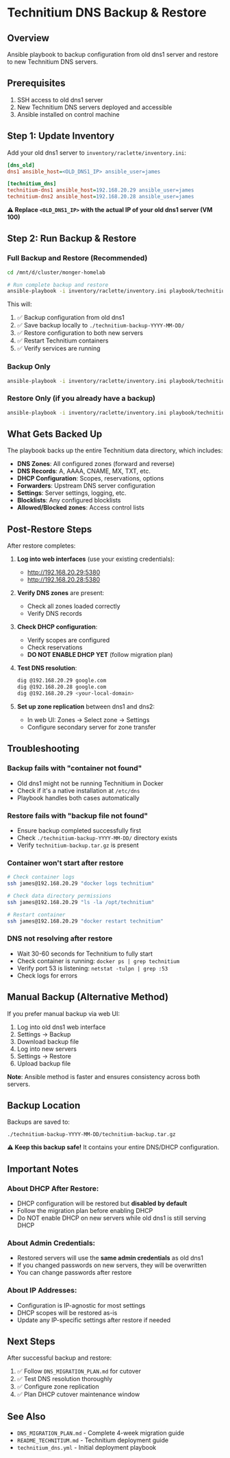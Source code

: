 # Technitium DNS Backup & Restore

## Overview
Ansible playbook to backup configuration from old dns1 server and restore to new Technitium DNS servers.

## Prerequisites
1. SSH access to old dns1 server
2. New Technitium DNS servers deployed and accessible
3. Ansible installed on control machine

## Step 1: Update Inventory

Add your old dns1 server to `inventory/raclette/inventory.ini`:

```ini
[dns_old]
dns1 ansible_host=<OLD_DNS1_IP> ansible_user=james

[technitium_dns]
technitium-dns1 ansible_host=192.168.20.29 ansible_user=james
technitium-dns2 ansible_host=192.168.20.28 ansible_user=james
```

**⚠️ Replace `<OLD_DNS1_IP>` with the actual IP of your old dns1 server (VM 100)**

## Step 2: Run Backup & Restore

### Full Backup and Restore (Recommended)
```bash
cd /mnt/d/cluster/monger-homelab

# Run complete backup and restore
ansible-playbook -i inventory/raclette/inventory.ini playbook/technitium_backup_restore.yml
```

This will:
1. ✅ Backup configuration from old dns1
2. ✅ Save backup locally to `./technitium-backup-YYYY-MM-DD/`
3. ✅ Restore configuration to both new servers
4. ✅ Restart Technitium containers
5. ✅ Verify services are running

### Backup Only
```bash
ansible-playbook -i inventory/raclette/inventory.ini playbook/technitium_backup_restore.yml --tags backup
```

### Restore Only (if you already have a backup)
```bash
ansible-playbook -i inventory/raclette/inventory.ini playbook/technitium_backup_restore.yml --tags restore
```

## What Gets Backed Up

The playbook backs up the entire Technitium data directory, which includes:

- **DNS Zones**: All configured zones (forward and reverse)
- **DNS Records**: A, AAAA, CNAME, MX, TXT, etc.
- **DHCP Configuration**: Scopes, reservations, options
- **Forwarders**: Upstream DNS server configuration
- **Settings**: Server settings, logging, etc.
- **Blocklists**: Any configured blocklists
- **Allowed/Blocked zones**: Access control lists

## Post-Restore Steps

After restore completes:

1. **Log into web interfaces** (use your existing credentials):
   - http://192.168.20.29:5380
   - http://192.168.20.28:5380

2. **Verify DNS zones** are present:
   - Check all zones loaded correctly
   - Verify DNS records

3. **Check DHCP configuration**:
   - Verify scopes are configured
   - Check reservations
   - **DO NOT ENABLE DHCP YET** (follow migration plan)

4. **Test DNS resolution**:
   ```bash
   dig @192.168.20.29 google.com
   dig @192.168.20.28 google.com
   dig @192.168.20.29 <your-local-domain>
   ```

5. **Set up zone replication** between dns1 and dns2:
   - In web UI: Zones → Select zone → Settings
   - Configure secondary server for zone transfer

## Troubleshooting

### Backup fails with "container not found"
- Old dns1 might not be running Technitium in Docker
- Check if it's a native installation at `/etc/dns`
- Playbook handles both cases automatically

### Restore fails with "backup file not found"
- Ensure backup completed successfully first
- Check `./technitium-backup-YYYY-MM-DD/` directory exists
- Verify `technitium-backup.tar.gz` is present

### Container won't start after restore
```bash
# Check container logs
ssh james@192.168.20.29 "docker logs technitium"

# Check data directory permissions
ssh james@192.168.20.29 "ls -la /opt/technitium"

# Restart container
ssh james@192.168.20.29 "docker restart technitium"
```

### DNS not resolving after restore
- Wait 30-60 seconds for Technitium to fully start
- Check container is running: `docker ps | grep technitium`
- Verify port 53 is listening: `netstat -tulpn | grep :53`
- Check logs for errors

## Manual Backup (Alternative Method)

If you prefer manual backup via web UI:

1. Log into old dns1 web interface
2. Settings → Backup
3. Download backup file
4. Log into new servers
5. Settings → Restore
6. Upload backup file

**Note**: Ansible method is faster and ensures consistency across both servers.

## Backup Location

Backups are saved to:
```
./technitium-backup-YYYY-MM-DD/technitium-backup.tar.gz
```

**⚠️ Keep this backup safe!** It contains your entire DNS/DHCP configuration.

## Important Notes

### About DHCP After Restore:
- DHCP configuration will be restored but **disabled by default**
- Follow the migration plan before enabling DHCP
- Do NOT enable DHCP on new servers while old dns1 is still serving DHCP

### About Admin Credentials:
- Restored servers will use the **same admin credentials** as old dns1
- If you changed passwords on new servers, they will be overwritten
- You can change passwords after restore

### About IP Addresses:
- Configuration is IP-agnostic for most settings
- DHCP scopes will be restored as-is
- Update any IP-specific settings after restore if needed

## Next Steps

After successful backup and restore:

1. ✅ Follow `DNS_MIGRATION_PLAN.md` for cutover
2. ✅ Test DNS resolution thoroughly
3. ✅ Configure zone replication
4. ✅ Plan DHCP cutover maintenance window

## See Also

- `DNS_MIGRATION_PLAN.md` - Complete 4-week migration guide
- `README_TECHNITIUM.md` - Technitium deployment guide
- `technitium_dns.yml` - Initial deployment playbook

